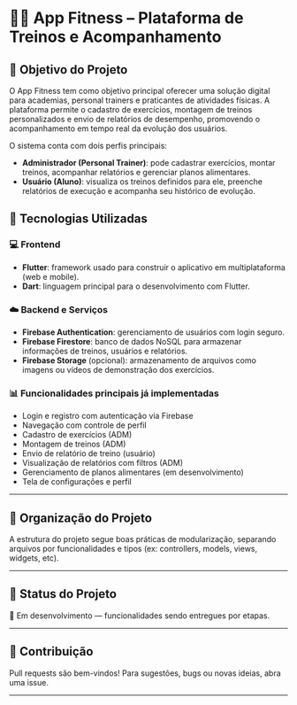 # 🏋️‍♂️ App Fitness – Plataforma de Treinos e Acompanhamento

## 📌 Objetivo do Projeto

O App Fitness tem como objetivo principal oferecer uma solução digital para academias, personal trainers e praticantes de atividades físicas. A plataforma permite o cadastro de exercícios, montagem de treinos personalizados e envio de relatórios de desempenho, promovendo o acompanhamento em tempo real da evolução dos usuários.

O sistema conta com dois perfis principais:

- **Administrador (Personal Trainer)**: pode cadastrar exercícios, montar treinos, acompanhar relatórios e gerenciar planos alimentares.
- **Usuário (Aluno)**: visualiza os treinos definidos para ele, preenche relatórios de execução e acompanha seu histórico de evolução.

## 🚀 Tecnologias Utilizadas

### 💻 Frontend

- **Flutter**: framework usado para construir o aplicativo em multiplataforma (web e mobile).
- **Dart**: linguagem principal para o desenvolvimento com Flutter.

### ☁️ Backend e Serviços

- **Firebase Authentication**: gerenciamento de usuários com login seguro.
- **Firebase Firestore**: banco de dados NoSQL para armazenar informações de treinos, usuários e relatórios.
- **Firebase Storage** (opcional): armazenamento de arquivos como imagens ou vídeos de demonstração dos exercícios.

### 📊 Funcionalidades principais já implementadas

- Login e registro com autenticação via Firebase
- Navegação com controle de perfil
- Cadastro de exercícios (ADM)
- Montagem de treinos (ADM)
- Envio de relatório de treino (usuário)
- Visualização de relatórios com filtros (ADM)
- Gerenciamento de planos alimentares (em desenvolvimento)
- Tela de configurações e perfil

---

## 📂 Organização do Projeto

A estrutura do projeto segue boas práticas de modularização, separando arquivos por funcionalidades e tipos (ex: controllers, models, views, widgets, etc).

---

## 📌 Status do Projeto

🚧 Em desenvolvimento — funcionalidades sendo entregues por etapas.

---

## 🤝 Contribuição

Pull requests são bem-vindos! Para sugestões, bugs ou novas ideias, abra uma issue.

---

